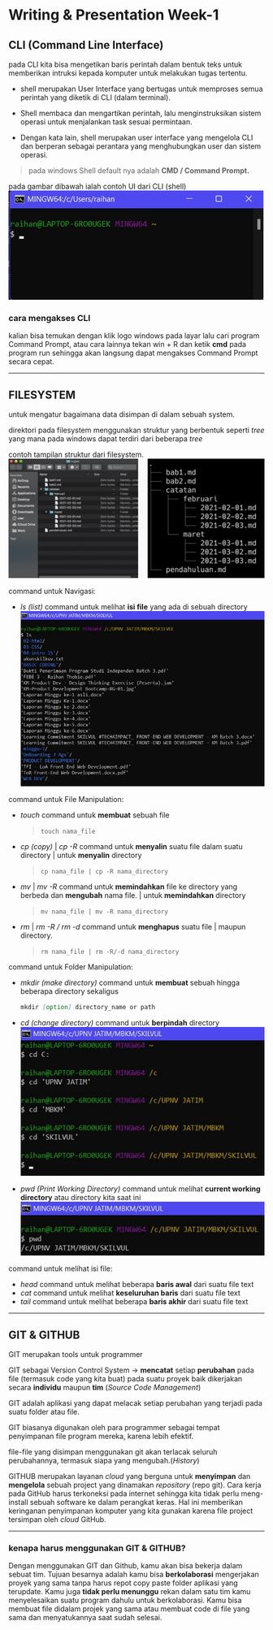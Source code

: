 # Writing & Presentation Week-1

## CLI (Command Line Interface)
pada CLI kita bisa mengetikan baris perintah dalam bentuk teks untuk memberikan intruksi kepada komputer untuk melakukan tugas tertentu.

- shell merupakan User Interface yang bertugas untuk memproses semua perintah yang diketik di CLI (dalam terminal).

- Shell membaca dan mengartikan perintah, lalu menginstruksikan sistem operasi untuk menjalankan task sesuai permintaan.

- Dengan kata lain, shell merupakan user interface yang mengelola CLI dan berperan sebagai perantara yang menghubungkan user dan sistem operasi.

> pada windows Shell default nya adalah **CMD / Command Prompt.**

pada gambar dibawah ialah contoh UI dari CLI (shell)
![UI GitBash](./UI-shell.jpeg)

### cara mengakses CLI
 kalian bisa temukan dengan klik logo windows pada layar lalu cari program Command Prompt, atau cara lainnya tekan win + R dan ketik **cmd** pada program run sehingga akan langsung dapat mengakses Command Prompt secara cepat.
<hr>

## FILESYSTEM
untuk mengatur bagaimana data disimpan di dalam sebuah system.

direktori pada filesystem menggunakan struktur yang berbentuk seperti *tree* yang mana pada windows dapat terdiri dari beberapa *tree*

contoh tampilan struktur dari filesystem.
![struktur filesystem](./tree.jpeg)

command untuk Navigasi:
- *ls (list)*
command untuk melihat **isi file** yang ada di sebuah directory
![contoh list](./cnth-ls.jpeg)

command untuk File Manipulation:
- *touch*
command untuk **membuat** sebuah file
    > `touch nama_file`
- *cp (copy)* | *cp -R*
command untuk **menyalin** suatu file dalam suatu directory | untuk **menyalin** directory
    > `cp nama_file | cp -R nama_directory`
- *mv* | *mv -R*
command untuk **memindahkan** file ke directory yang berbeda dan
**mengubah** nama file. | untuk **memindahkan** directory
    > `mv nama_file | mv -R nama_directory`
- *rm* | *rm -R / rm -d*
command untuk **menghapus** suatu file | maupun directory.
    > `rm nama_file | rm -R/-d nama_directory`


command untuk Folder Manipulation:
- *mkdir (make directory)*
command untuk **membuat** sebuah hingga beberapa directory sekaligus

    ```markdown
    mkdir [option] directory_name or path
    ```

- *cd (change directory)*
command untuk **berpindah** directory
![contoh cd](./cnth-cd.jpeg)
- *pwd (Print Working Directory)*
command untuk melihat **current working directory** atau directory kita saat ini
![contoh pwd](./cnth-pwd.jpeg)

command untuk melihat isi file:
- *head* command untuk melihat beberapa **baris awal** dari suatu file text
- *cat* command untuk melihat **keseluruhan baris** dari suatu file text
- *tail* command untuk melihat beberapa **baris akhir** dari suatu file text
<hr>

## GIT & GITHUB
GIT merupakan tools untuk programmer

GIT sebagai Version Control System
-> **mencatat** setiap **perubahan** pada file (termasuk code yang kita buat) pada suatu proyek baik dikerjakan secara **individu** maupun **tim** (*Source Code Management*)

GIT adalah aplikasi yang dapat melacak setiap perubahan yang terjadi pada suatu folder atau file.

GIT biasanya digunakan oleh para programmer sebagai tempat penyimpanan file program mereka, karena lebih efektif.

file-file yang disimpan menggunakan git akan terlacak seluruh perubahannya, termasuk siapa yang mengubah.(*History*)

GITHUB merupakan layanan *cloud* yang berguna untuk **menyimpan** dan **mengelola** sebuah project yang dinamakan *repository* (repo git). Cara kerja pada GitHub harus terkoneksi pada internet sehingga kita tidak perlu meng-install sebuah software ke dalam perangkat keras. Hal ini memberikan keringanan penyimpanan komputer yang kita gunakan karena file project tersimpan oleh *cloud* GitHub.
<hr>

### kenapa harus menggunakan GIT & GITHUB?
Dengan menggunakan GIT dan Github, kamu akan bisa bekerja dalam sebuat tim. Tujuan besarnya adalah kamu bisa **berkolaborasi** mengerjakan proyek yang sama tanpa harus repot copy paste folder aplikasi yang terupdate.
Kamu juga **tidak perlu menunggu** rekan dalam satu tim kamu menyelesaikan suatu program dahulu untuk berkolaborasi. Kamu bisa membuat file didalam projek yang sama atau membuat code di file yang sama dan menyatukannya saat sudah selesai.

